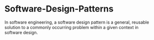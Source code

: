 # Software-Design-Patterns
In software engineering, a software design pattern is a general, reusable solution to a commonly occurring problem within a given context in software design.
